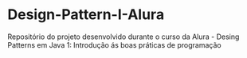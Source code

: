 # Design-Pattern-I-Alura
Repositório do projeto desenvolvido durante o curso da Alura -  Desing Patterns em Java 1: Introdução ás boas práticas de programação
